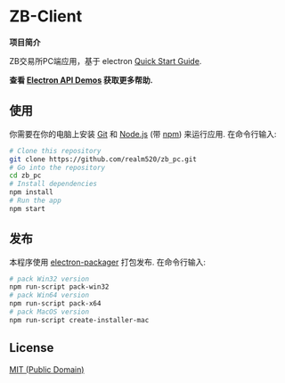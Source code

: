 # ZB-Client

**项目简介**

ZB交易所PC端应用，基于 electron [Quick Start Guide](http://electron.atom.io/docs/tutorial/quick-start).

**查看 [Electron API Demos](http://electron.atom.io/#get-started) 获取更多帮助.**

## 使用

你需要在你的电脑上安装 [Git](https://git-scm.com) 和 [Node.js](https://nodejs.org/en/download/) (带 [npm](http://npmjs.com)) 来运行应用. 在命令行输入:

```bash
# Clone this repository
git clone https://github.com/realm520/zb_pc.git
# Go into the repository
cd zb_pc
# Install dependencies
npm install
# Run the app
npm start
```

## 发布

本程序使用 [electron-packager](https://github.com/electron-userland/electron-packager) 打包发布. 在命令行输入:
```bash
# pack Win32 version
npm run-script pack-win32
# pack Win64 version
npm run-script pack-x64
# pack MacOS version
npm run-script create-installer-mac
```

## License

[MIT (Public Domain)](LICENSE.md)
